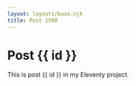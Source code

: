 ```yaml
---
layout: layouts/base.njk
title: Post 1580
---
```


# Post {{ id }}

This is post {{ id }} in my Eleventy project.
